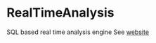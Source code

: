 # RealTimeAnalysis
SQL based real time analysis engine 
See [website](https://dbiir.github.io/RealTimeAnalysis/)
